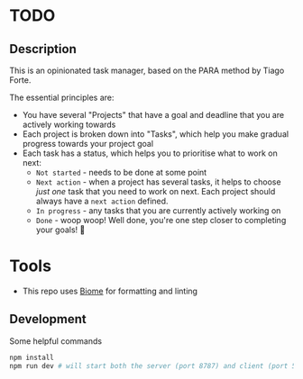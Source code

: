 # TODO

## Description

This is an opinionated task manager, based on the PARA method by Tiago Forte.

The essential principles are:

* You have several "Projects" that have a goal and deadline that you are actively working towards
* Each project is broken down into "Tasks", which help you make gradual progress towards your project goal
* Each task has a status, which helps you to prioritise what to work on next:
  * `Not started` - needs to be done at some point
  * `Next action` - when a project has several tasks, it helps to choose *just one* task that you need to work on next. Each project should always have a `next action` defined.
  * `In progress` - any tasks that you are currently actively working on
  * `Done` - woop woop! Well done, you're one step closer to completing your goals! 🥳

# Tools

* This repo uses [Biome](https://biomejs.dev/) for formatting and linting

## Development

Some helpful commands

```bash
npm install
npm run dev # will start both the server (port 8787) and client (port 5173)
```
